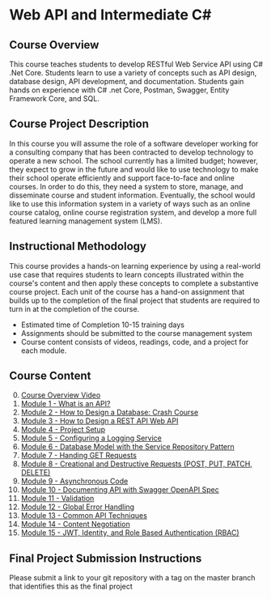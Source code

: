 # Web API and Intermediate C#
## Course Overview
This course teaches students to develop RESTful Web Service API using C# .Net Core.  Students learn to use a variety of concepts such as API design, database design, API development, and documentation.  Students gain hands on experience with C# .net Core, Postman, Swagger, Entity Framework Core, and SQL.
## Course Project Description
In this course you will assume the role of a software developer working for a consulting company that has been contracted to develop technology to operate a new school.  The school currently has a limited budget; however, they expect to grow in the future and would like to use technology to make their school operate efficiently and support face-to-face and online courses.  In order to do this, they need a system to store, manage, and disseminate course and student information.   Eventually, the school would like to use this information system in a variety of ways such as an online course catalog, online course registration system, and develop a more full featured learning management system (LMS).
## Instructional Methodology
This course provides a hands-on learning experience by using a real-world use case that requires students to learn concepts illustrated within the course's content and then apply these concepts to complete a substantive course project.  Each unit of the course has a hand-on assignment that builds up to the completion of the final project that students are required to turn in at the completion of the course.
- Estimated time of Completion 10-15 training days
- Assignments should be submitted to the course management system
- Course content consists of videos, readings, code, and a project for each module.
## Course Content
0. [Course Overview Video](https://youtu.be/l5G5YHEkQ2I)
1. [Module 1 - What is an API?](module_1/README.MD)
2. [Module 2 - How to Design a Database: Crash Course](module_2/README.MD)
3. [Module 3 - How to Design a REST API Web API](module_3/README.MD)
4. [Module 4 - Project Setup](module_4/README.MD)
5. [Module 5 - Configuring a Logging Service](module_5/README.MD)
6. [Module 6 - Database Model with the Service Repository Pattern](module_6/README.MD)
7. [Module 7 - Handing GET Requests](module_7/README.MD)
8. [Module 8 - Creational and Destructive Requests (POST, PUT, PATCH, DELETE)](module_8/README.MD)
9. [Module 9 - Asynchronous Code](module_8/README.MD)
10. [Module 10 - Documenting API with Swagger OpenAPI Spec](module_9/README.MD)
11. [Module 11 - Validation](module_10/README.MD)
12. [Module 12 - Global Error Handling](module_11/README.MD)
13. [Module 13 - Common API Techniques](module_12/README.MD)
14. [Module 14 - Content Negotiation](module_13/README.MD)
15. [Module 15 - JWT, Identity, and Role Based Authentication (RBAC)](module_14/README.MD)
## Final Project Submission Instructions
Please submit a link to your git repository with a tag on the master branch that identifies this as the final project

